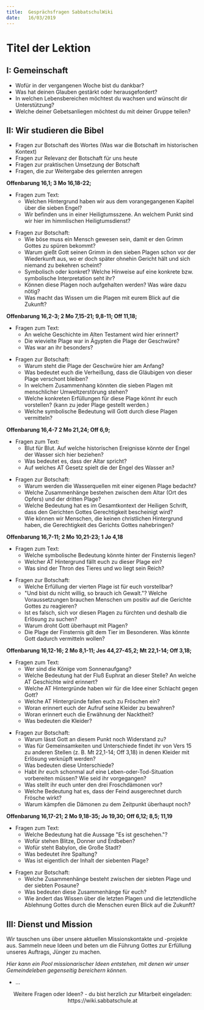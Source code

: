 ```yaml
---
title:  Gesprächsfragen SabbatschulWiki
date:   16/03/2019
---
```


Titel der Lektion
=================

I: Gemeinschaft
---------------

-   Wofür in der vergangenen Woche bist du dankbar?
-   Was hat deinen Glauben gestärkt oder herausgefordert?
-   In welchen Lebensbereichen möchtest du wachsen und wünscht dir
    Unterstützung?
-   Welche deiner Gebetsanliegen möchtest du mit deiner Gruppe teilen?

II: Wir studieren die Bibel
---------------------------

-   Fragen zur Botschaft des Wortes (Was war die Botschaft im
    historischen Kontext)
-   Fragen zur Relevanz der Botschaft für uns heute
-   Fragen zur praktischen Umsetzung der Botschaft
-   Fragen, die zur Weitergabe des gelernten anregen

**Offenbarung 16,1; 3 Mo 16,18-22;**

-   Fragen zum Text:
    -   Welchen Hintergrund haben wir aus dem vorangegangenen Kapitel
        über die sieben Engel?
    -   Wir befinden uns in einer Heiligtumsszene. An welchem Punkt sind
        wir hier im himmlischen Heiligtumsdienst?

<!-- -->

-   Fragen zur Botschaft:
    -   Wie böse muss ein Mensch gewesen sein, damit er den Grimm Gottes
        zu spüren bekommt?
    -   Warum gießt Gott seinen Grimm in den sieben Plagen schon vor der
        Wiederkunft aus, wo er doch später ohnehin Gericht hält und sich
        niemand zu bekehren scheint?
    -   Symbolisch oder konkret? Welche Hinweise auf eine konkrete bzw.
        symbolische Interpretation seht ihr?
    -   Können diese Plagen noch aufgehalten werden? Was wäre dazu
        nötig?
    -   Was macht das Wissen um die Plagen mit eurem Blick auf die
        Zukunft?

**Offenbarung 16,2-3; 2 Mo 7,15-21; 9,8-11; Off 11,18;**

-   Fragen zum Text:
    -   An welche Geschichte im Alten Testament wird hier erinnert?
    -   Die wievielte Plage war in Ägypten die Plage der Geschwüre?
    -   Was war an ihr besonders?

<!-- -->

-   Fragen zur Botschaft:
    -   Warum steht die Plage der Geschwüre hier am Anfang?
    -   Was bedeutet euch die Verheißung, dass die Gläubigen von dieser
        Plage verschont bleiben?
    -   In welchem Zusammenhang könnten die sieben Plagen mit
        menschlicher Umweltzerstörung stehen?
    -   Welche konkreten Erfüllungen für diese Plage könnt ihr euch
        vorstellen? (kann zu jeder Plage gestellt werden.)
    -   Welche symbolische Bedeutung will Gott durch diese Plagen
        vermitteln?

**Offenbarung 16,4-7 2 Mo 21,24; Off 6,9;**

-   Fragen zum Text:
    -   Blut für Blut. Auf welche historischen Ereignisse könnte der
        Engel der Wasser sich hier beziehen?
    -   Was bedeutet es, dass der Altar spricht?
    -   Auf welches AT Gesetz spielt die der Engel des Wasser an?

<!-- -->

-   Fragen zur Botschaft:
    -   Warum werden die Wasserquellen mit einer eigenen Plage bedacht?
    -   Welche Zusammenhänge bestehen zwischen dem Altar (Ort des
        Opfers) und der dritten Plage?
    -   Welche Bedeutung hat es im Gesamtkontext der Heiligen Schrift,
        dass den Gerichten Gottes Gerechtigkeit bescheinigt wird?
    -   Wie können wir Menschen, die keinen christlichen Hintergrund
        haben, die Gerechtigkeit des Gerichts Gottes nahebringen?

**Offenbarung 16,7-11; 2 Mo 10,21-23; 1 Jo 4,18**

-   Fragen zum Text:
    -   Welche symbolische Bedeutung könnte hinter der Finsternis
        liegen?
    -   Welcher AT Hintergrund fällt euch zu dieser Plage ein?
    -   Was sind der Thron des Tieres und wo liegt sein Reich?

<!-- -->

-   Fragen zur Botschaft:
    -   Welche Erfüllung der vierten Plage ist für euch vorstellbar?
    -   "Und bist du nicht willig, so brauch ich Gewalt."? Welche
        Voraussetzungen brauchen Menschen um positiv auf die Gerichte
        Gottes zu reagieren?
    -   Ist es falsch, sich vor diesen Plagen zu fürchten und deshalb
        die Erlösung zu suchen?
    -   Warum droht Gott überhaupt mit Plagen?
    -   Die Plage der Finsternis gilt dem Tier im Besonderen. Was könnte
        Gott dadurch vermitteln wollen?

**Offenbarung 16,12-16; 2 Mo 8,1-11; Jes 44,27-45,2; Mt 22,1-14; Off
3,18;**

-   Fragen zum Text:
    -   Wer sind die Könige vom Sonnenaufgang?
    -   Welche Bedeutung hat der Fluß Euphrat an dieser Stelle? An
        welche AT Geschichte wird erinnert?
    -   Welche AT Hintergründe haben wir für die Idee einer Schlacht
        gegen Gott?
    -   Welche AT Hintergründe fallen euch zu Fröschen ein?
    -   Woran erinnert euch der Aufruf seine Kleider zu bewahren?
    -   Woran erinnert euch die Erwähnung der Nacktheit?
    -   Was bedeuten die Kleider?

<!-- -->

-   Fragen zur Botschaft:
    -   Warum lässt Gott an diesem Punkt noch Widerstand zu?
    -   Was für Gemeinsamkeiten und Unterschiede findet ihr von Vers 15
        zu anderen Stellen (z. B. Mt 22,1-14; Off 3,18) in denen Kleider
        mit Erlösung verknüpft werden?
    -   Was bedeuten diese Unterschiede?
    -   Habt ihr euch schonmal auf eine Leben-oder-Tod-Situation
        vorbereiten müssen? Wie seid ihr vorgegangen?
    -   Was stellt ihr euch unter den drei Froschdämonen vor?
    -   Welche Bedeutung hat es, dass der Feind ausgerechnet durch
        Frösche wirkt?
    -   Warum kämpfen die Dämonen zu dem Zeitpunkt überhaupt noch?

**Offenbarung 16,17-21; 2 Mo 9,18-35; Jo 19,30; Off 6,12; 8,5; 11,19**

-   Fragen zum Text:
    -   Welche Bedeutung hat die Aussage "Es ist geschehen."?
    -   Wofür stehen Blitze, Donner und Erdbeben?
    -   Wofür steht Babylon, die Große Stadt?
    -   Was bedeutet ihre Spaltung?
    -   Was ist eigentlich der Inhalt der siebenten Plage?

<!-- -->

-   Fragen zur Botschaft:
    -   Welche Zusammenhänge besteht zwischen der siebten Plage und der
        siebten Posaune?
    -   Was bedeuten diese Zusammenhänge für euch?
    -   Wie ändert das Wissen über die letzten Plagen und die
        letztendliche Ablehnung Gottes durch die Menschen euren Blick
        auf die Zukunft?

III: Dienst und Mission
-----------------------

Wir tauschen uns über unsere aktuellen Missionskontakte und -projekte
aus. Sammeln neue Ideen und beten um die Führung Gottes zur Erfüllung
unseres Auftrags, Jünger zu machen.

*Hier kann ein Pool missionarischer Ideen entstehen, mit denen wir unser
Gemeindeleben gegenseitig bereichern können.*

-   ...

<center>Weitere Fragen oder Ideen? - du bist herzlich zur Mitarbeit eingeladen: https://wiki.sabbatschule.at</center>
